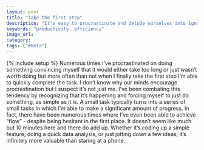 ```yaml
---
layout: post
title: "Take the first step"
description: "It's easy to procrastinate and delude ourselves into ignoring simple tasks but all it takes is to take the first step. After that taking the next step becomes much simpler."
keywords: "productivity, efficiency"
image_url:
category:
tags: ["#meta"]
---
```

{% include setup %}
Numerous times I’ve procrastinated on doing something convincing myself that it would either take too long or just wasn’t worth doing but more often than not when I finally take the first step I’m able to quickly complete the task. I don’t know why our minds encourage procrastination but I suspect it’s not just me. I’ve been combating this tendency by recognizing that it’s happening and forcing myself to just do something, as simple as it is. A small task typically turns into a series of small tasks in which I’m able to make a significant amount of progress. In fact, there have been numerous times where I’ve even been able to achieve “flow” - despite being hesitant in the first place. It doesn’t seem like much but 10 minutes here and there do add up. Whether it’s coding up a simple feature, doing a quick data analysis, or just jotting down a few ideas, it’s infinitely more valuable than staring at a phone.